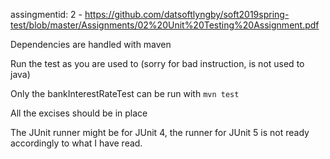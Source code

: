 assingmentid: 2 - https://github.com/datsoftlyngby/soft2019spring-test/blob/master/Assignments/02%20Unit%20Testing%20Assignment.pdf

Dependencies are handled with maven

Run the test as you are used to (sorry for bad instruction, is not used to java)

Only the bankInterestRateTest can be run with `mvn test`

All the excises should be in place

The JUnit runner might be for JUnit 4, the runner for JUnit 5 is not ready accordingly to what I have read.
